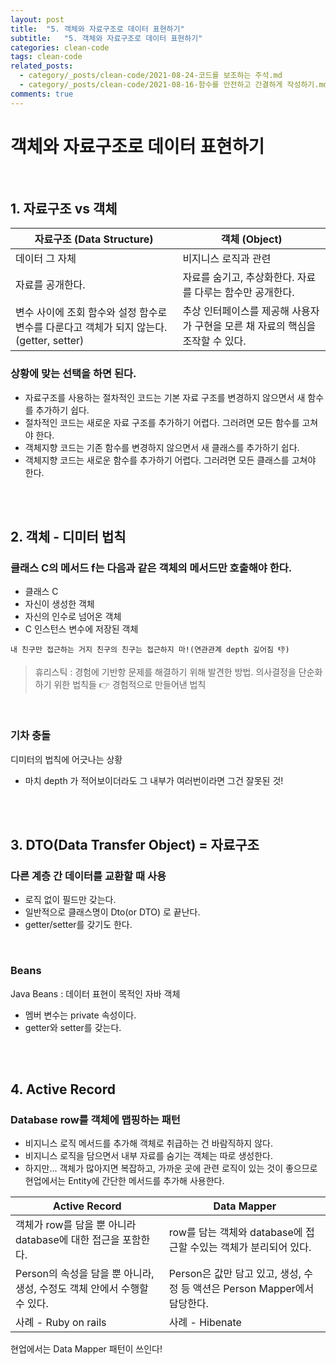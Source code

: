 ```yaml
---
layout: post
title:  "5. 객체와 자료구조로 데이터 표현하기"
subtitle:   "5. 객체와 자료구조로 데이터 표현하기"
categories: clean-code
tags: clean-code
related_posts:
  - category/_posts/clean-code/2021-08-24-코드를 보조하는 주석.md
  - category/_posts/clean-code/2021-08-16-함수를 안전하고 간결하게 작성하기.md
comments: true
---
```

# 객체와 자료구조로 데이터 표현하기
<br>

## 1. 자료구조 vs 객체

|자료구조 (Data Structure)|객체 (Object)|
|---|---|
|데이터 그 자체|비지니스 로직과 관련|
|자료를 공개한다.|자료를 숨기고, 추상화한다. 자료를 다루는 함수만 공개한다.|
|변수 사이에 조회 함수와 설정 함수로 변수를 다룬다고 객체가 되지 않는다.(getter, setter)|추상 인터페이스를 제공해 사용자가 구현을 모른 채 자료의 핵심을 조작할 수 있다.|

### 상황에 맞는 선택을 하면 된다.
- 자료구조를 사용하는 절차적인 코드는 기본 자료 구조를 변경하지 않으면서 새 함수를 추가하기 쉽다.
- 절차적인 코드는 새로운 자료 구조를 추가하기 어렵다. 그러려면 모든 함수를 고쳐야 한다.
- 객체지향 코드는 기존 함수를 변경하지 않으면서 새 클래스를 추가하기 쉽다.
- 객체지향 코드는 새로운 함수를 추가하기 어렵다. 그러려면 모든 클래스를 고쳐야 한다.


<br><br>

## 2. 객체 - 디미터 법칙
### 클래스 C의 메서드 f는 다음과 같은 객체의 메서드만 호출해야 한다.

- 클래스 C
- 자신이 생성한 객체
- 자신의 인수로 넘어온 객체
- C 인스턴스 변수에 저장된 객체

`내 친구만 접근하는 거지 친구의 친구는 접근하지 마!(연관관계 depth 깊어짐 👎)`


> 휴리스틱 : 경험에 기반항 문제를 해결하기 위해 발견한 방법. 의사결정을 단순화하기 위한 법칙들 👉 경험적으로 만들어낸 법칙

<br>

### 기차 충돌
디미터의 법칙에 어긋나는 상황
- 마치 depth 가  적어보이더라도 그 내부가 여러번이라면 그건 잘못된 것!

<br><br>

## 3. DTO(Data Transfer Object) = 자료구조
### 다른 계층 간 데이터를 교환할 때 사용
- 로직 없이 필드만 갖는다.
- 일반적으로 클래스명이 Dto(or DTO) 로 끝난다.
- getter/setter를 갖기도 한다.

<br>

### Beans
Java Beans : 데이터 표현이 목적인 자바 객체
- 멤버 변수는 private 속성이다.
- getter와 setter를 갖는다.

<br><br>

## 4. Active Record
### Database row를 객체에 맵핑하는 패턴
- 비지니스 로직 메서드를 추가해 객체로 취급하는 건 바람직하지 않다.
- 비지니스 로직을 담으면서 내부 자료를 숨기는 객체는 따로 생성한다.
- 하지만... 객체가 많아지면 복잡하고, 가까운 곳에 관련 로직이 있는 것이 좋으므로 현업에서는 Entity에 간단한 메서드를 추가해 사용한다.


|Active Record|Data Mapper|
|------|---|
|객체가 row를 담을 뿐 아니라 database에 대한 접근을 포함한다.|row를 담는 객체와 database에 접근할 수있는 객체가 분리되어 있다.|
|Person의 속성을 담을 뿐 아니라, 생성, 수정도 객체 안에서 수행할 수 있다.|Person은 값만 담고 있고, 생성, 수정 등 액션은 Person Mapper에서 담당한다.|
|사례 - Ruby on rails|사례 - Hibenate|

현업에서는 Data Mapper 패턴이 쓰인다!
